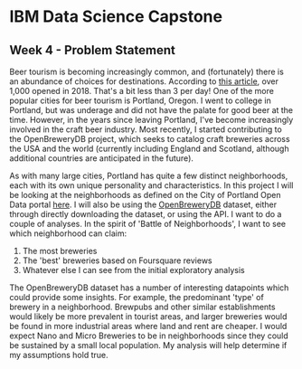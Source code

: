# IBM Data Science Capstone
## Week 4 - Problem Statement

Beer tourism is becoming increasingly common, and (fortunately) there is an abundance of choices for destinations. According to [this article](https://fortune.com/2019/08/06/new-craft-breweries-2019-data/), over 1,000 opened in 2018. That's a bit less than 3 per day! One of the more popular cities for beer tourism is Portland, Oregon. I went to college in Portland, but was underage and did not have the palate for good beer at the time. However, in the years since leaving Portland, I've become increasingly involved in the craft beer industry. Most recently, I started contributing to the OpenBreweryDB project, which seeks to catalog craft breweries across the USA and the world (currently including England and Scotland, although additional countries are anticipated in the future). 

As with many large cities, Portland has quite a few distinct neighborhoods, each with its own unique personality and characteristics. In this project I will be looking at the neighborhoods as defined on the City of Portland Open Data portal [here](https://gis-pdx.opendata.arcgis.com/datasets/neighborhoods-regions?geometry=-123.656%2C45.374%2C-121.678%2C45.711). I will also be using the [OpenBreweryDB](https://www.openbrewerydb.org/) dataset, either through directly downloading the dataset, or using the API. I want to do a couple of analyses. In the spirit of 'Battle of Neighborhoods', I want to see which neighborhood can claim:

1. The most breweries
2. The 'best' breweries based on Foursquare reviews
3. Whatever else I can see from the initial exploratory analysis

The OpenBreweryDB dataset has a number of interesting datapoints which could provide some insights. For example, the predominant 'type' of brewery in a neighborhood. Brewpubs and other similar establishments would likely be more prevalent in tourist areas, and larger breweries would be found in more industrial areas where land and rent are cheaper. I would expect Nano and Micro Breweries to be in neighborhoods since they could be sustained by a small local population. My analysis will help determine if my assumptions hold true. 

